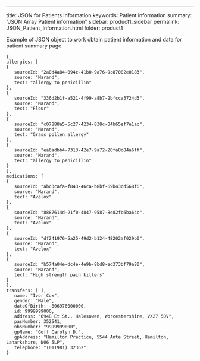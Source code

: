 ---
title: JSON for Patients information
keywords: Patient information
summary: "JSON Array Patient information"
sidebar: product1_sidebar
permalink: JSON_Patient_Information.html
folder: product1

Example of JSON object to work obtain patient information and data for patient summary page.  

```
{
allergies: [
{
   sourceId: "2a0d4a84-094c-41b0-9a76-9c87002e0183",
   source: "Marand",
   text: "allergy to penicillin"
},
{
   sourceId: "336d2b1f-a521-4f99-a8b7-2bfcca3724d3",
   source: "Marand",
   text: "Flour"
},
{
   sourceId: "c07888a5-5c27-4234-838c-04b65ef7e1ac",
   source: "Marand",
   text: "Grass pollen allergy"
},
{
   sourceId: "ea6adbb4-7313-42e7-9a72-20fa8c84a6ff",
   source: "Marand",
   text: "allergy to penicillin"
}
],
medications: [
{
   sourceId: "abc3cafa-f843-46ca-b8bf-69b43cd568f6",
   source: "Marand",
   text: "Avelox"
},
{
   sourceId: "8887614d-21f0-4847-9587-8e82fc6ba64c",
   source: "Marand",
   text: "Avelox"
},
{
   sourceId: "df241976-5a25-49d2-b124-48202af029b0",
   source: "Marand",
   text: "Avelox"
},
{
   sourceId: "b574a04e-dc4e-4e9b-8bd8-ed373bf79a80",
   source: "Marand",
   text: "High strength pain killers"
}
],
transfers: [ ],
   name: "Ivor Cox",
   gender: "Male",
   dateOfBirth: -806976000000,
   id: 9999999000,
   address: "6948 Et St., Halesowen, Worcestershire, VX27 5DV",
   pasNumber: 352541,
   nhsNumber: "9999999000",
   gpName: "Goff Carolyn D.",
   gpAddress: "Hamilton Practice, 5544 Ante Street, Hamilton, Lanarkshire, N06 5LP",
   telephone: "(011981) 32362"
}
```
